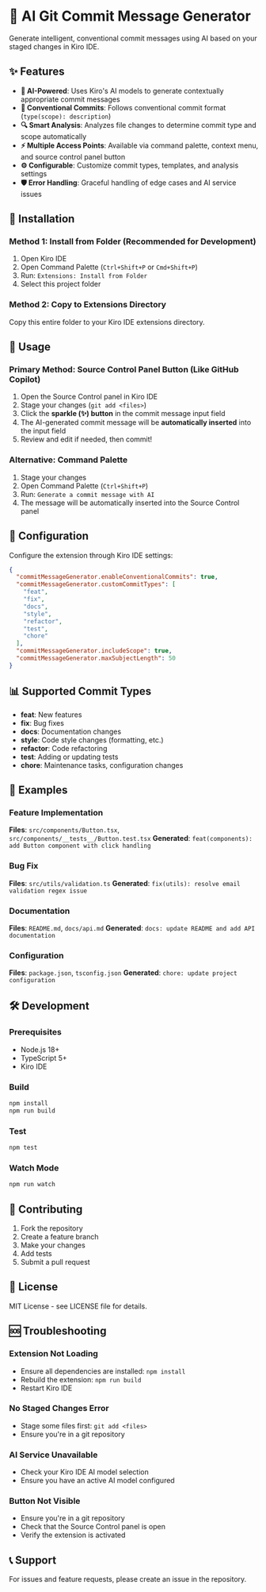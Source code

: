 # 🤖 AI Git Commit Message Generator

Generate intelligent, conventional commit messages using AI based on your staged changes in Kiro IDE.

## ✨ Features

- **🧠 AI-Powered**: Uses Kiro's AI models to generate contextually appropriate commit messages
- **📝 Conventional Commits**: Follows conventional commit format (`type(scope): description`)
- **🔍 Smart Analysis**: Analyzes file changes to determine commit type and scope automatically
- **⚡ Multiple Access Points**: Available via command palette, context menu, and source control panel button
- **⚙️ Configurable**: Customize commit types, templates, and analysis settings
- **🛡️ Error Handling**: Graceful handling of edge cases and AI service issues

## 🚀 Installation

### Method 1: Install from Folder (Recommended for Development)

1. Open Kiro IDE
2. Open Command Palette (`Ctrl+Shift+P` or `Cmd+Shift+P`)
3. Run: `Extensions: Install from Folder`
4. Select this project folder

### Method 2: Copy to Extensions Directory

Copy this entire folder to your Kiro IDE extensions directory.

## 🎯 Usage

### Primary Method: Source Control Panel Button (Like GitHub Copilot)

1. Open the Source Control panel in Kiro IDE
2. Stage your changes (`git add <files>`)
3. Click the **sparkle (✨) button** in the commit message input field
4. The AI-generated commit message will be **automatically inserted** into the input field
5. Review and edit if needed, then commit!

### Alternative: Command Palette

1. Stage your changes
2. Open Command Palette (`Ctrl+Shift+P`)
3. Run: `Generate a commit message with AI`
4. The message will be automatically inserted into the Source Control panel

## 🔧 Configuration

Configure the extension through Kiro IDE settings:

```json
{
  "commitMessageGenerator.enableConventionalCommits": true,
  "commitMessageGenerator.customCommitTypes": [
    "feat",
    "fix",
    "docs",
    "style",
    "refactor",
    "test",
    "chore"
  ],
  "commitMessageGenerator.includeScope": true,
  "commitMessageGenerator.maxSubjectLength": 50
}
```

## 📊 Supported Commit Types

- **feat**: New features
- **fix**: Bug fixes
- **docs**: Documentation changes
- **style**: Code style changes (formatting, etc.)
- **refactor**: Code refactoring
- **test**: Adding or updating tests
- **chore**: Maintenance tasks, configuration changes

## 🧪 Examples

### Feature Implementation

**Files**: `src/components/Button.tsx`, `src/components/__tests__/Button.test.tsx`
**Generated**: `feat(components): add Button component with click handling`

### Bug Fix

**Files**: `src/utils/validation.ts`
**Generated**: `fix(utils): resolve email validation regex issue`

### Documentation

**Files**: `README.md`, `docs/api.md`
**Generated**: `docs: update README and add API documentation`

### Configuration

**Files**: `package.json`, `tsconfig.json`
**Generated**: `chore: update project configuration`

## 🛠️ Development

### Prerequisites

- Node.js 18+
- TypeScript 5+
- Kiro IDE

### Build

```bash
npm install
npm run build
```

### Test

```bash
npm test
```

### Watch Mode

```bash
npm run watch
```

## 🤝 Contributing

1. Fork the repository
2. Create a feature branch
3. Make your changes
4. Add tests
5. Submit a pull request

## 📄 License

MIT License - see LICENSE file for details.

## 🆘 Troubleshooting

### Extension Not Loading

- Ensure all dependencies are installed: `npm install`
- Rebuild the extension: `npm run build`
- Restart Kiro IDE

### No Staged Changes Error

- Stage some files first: `git add <files>`
- Ensure you're in a git repository

### AI Service Unavailable

- Check your Kiro IDE AI model selection
- Ensure you have an active AI model configured

### Button Not Visible

- Ensure you're in a git repository
- Check that the Source Control panel is open
- Verify the extension is activated

## 📞 Support

For issues and feature requests, please create an issue in the repository.
